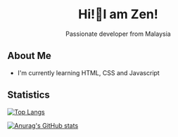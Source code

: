 <h1 align="center">Hi!👋I am Zen!</h1>
<p align="center">Passionate developer from Malaysia</p>

<h2>About Me</h2>
<ul>
  <li>I'm currently learning HTML, CSS and Javascript</li>
</ul>


<h2>Statistics</h2>

[![Top Langs](https://github-readme-stats.vercel.app/api/top-langs/?username=Zen-Yee&layout=donut)](https://github.com/Zen-Yee/github-readme-stats)

[![Anurag's GitHub stats](https://github-readme-stats.vercel.app/api?username=Zen-Yee)](https://github.com/Zen-Yee/github-readme-stats)
